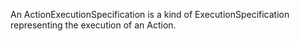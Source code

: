 An ActionExecutionSpecification is a kind of ExecutionSpecification representing the execution of an Action.